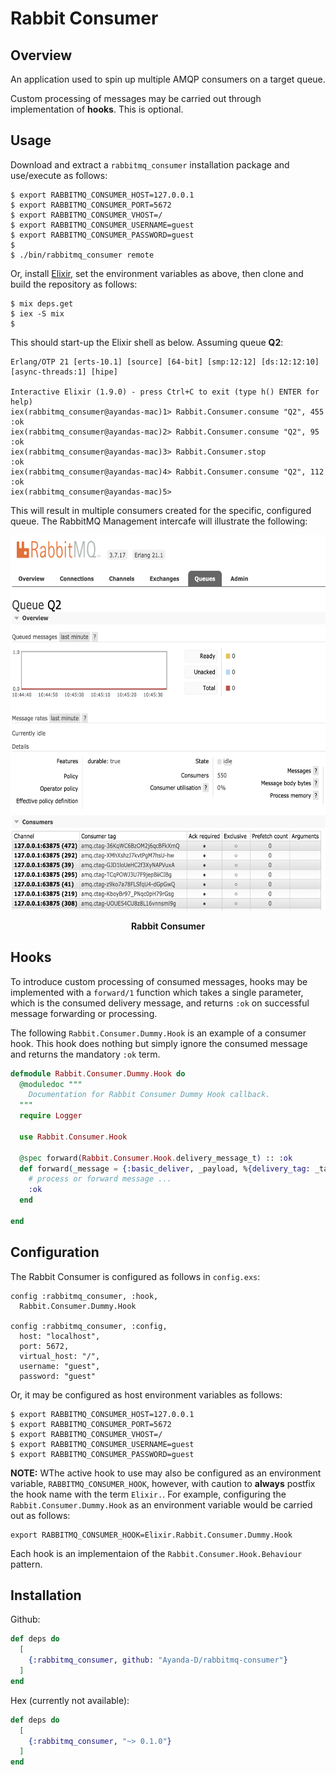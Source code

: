 # Rabbit Consumer

## Overview

An application used to spin up multiple AMQP consumers on a target queue.

Custom processing of messages may be carried out through implementation of **hooks**. This is optional.

## Usage

Download and extract a `rabbitmq_consumer` installation package and use/execute as follows:

```
$ export RABBITMQ_CONSUMER_HOST=127.0.0.1
$ export RABBITMQ_CONSUMER_PORT=5672
$ export RABBITMQ_CONSUMER_VHOST=/
$ export RABBITMQ_CONSUMER_USERNAME=guest
$ export RABBITMQ_CONSUMER_PASSWORD=guest
$
$ ./bin/rabbitmq_consumer remote
```

Or, install [Elixir](https://elixir-lang.org/install.html), set the environment variables as above, then clone and build the repository as follows:

```
$ mix deps.get
$ iex -S mix
$
```

This should start-up the Elixir shell as below. Assuming queue **Q2**:

```
Erlang/OTP 21 [erts-10.1] [source] [64-bit] [smp:12:12] [ds:12:12:10] [async-threads:1] [hipe]

Interactive Elixir (1.9.0) - press Ctrl+C to exit (type h() ENTER for help)
iex(rabbitmq_consumer@ayandas-mac)1> Rabbit.Consumer.consume "Q2", 455
:ok
iex(rabbitmq_consumer@ayandas-mac)2> Rabbit.Consumer.consume "Q2", 95
:ok
iex(rabbitmq_consumer@ayandas-mac)3> Rabbit.Consumer.stop
:ok
iex(rabbitmq_consumer@ayandas-mac)4> Rabbit.Consumer.consume "Q2", 112
:ok
iex(rabbitmq_consumer@ayandas-mac)5>

```

This will result in multiple consumers created for the specific, configured queue. The RabbitMQ Management intercafe will illustrate the following:

<p style="text-align:center"><img src="./priv/images/rabbit_consumer_ui.png" align="centre" height="600" width="600"></p>
<p style="text-align:center"><b>Rabbit Consumer</b>
</p>

## Hooks

To introduce custom processing of consumed messages, hooks may be implemented with a `forward/1` function which takes a single parameter, which is the consumed delivery message, and returns `:ok` on successful message forwarding or processing.

The following `Rabbit.Consumer.Dummy.Hook` is an example of a consumer hook. This hook does nothing but simply ignore the consumed message and returns the mandatory `:ok` term.

```elixir
defmodule Rabbit.Consumer.Dummy.Hook do
  @moduledoc """
    Documentation for Rabbit Consumer Dummy Hook callback.
  """
  require Logger

  use Rabbit.Consumer.Hook

  @spec forward(Rabbit.Consumer.Hook.delivery_message_t) :: :ok
  def forward(_message = {:basic_deliver, _payload, %{delivery_tag: _tag}}) do
    # process or forward message ...
    :ok
  end

end
```

## Configuration

The Rabbit Consumer is configured as follows in `config.exs`:

```
config :rabbitmq_consumer, :hook,
  Rabbit.Consumer.Dummy.Hook

config :rabbitmq_consumer, :config,
  host: "localhost",
  port: 5672,
  virtual_host: "/",
  username: "guest",
  password: "guest"
```

Or, it may be configured as host environment variables as follows:

```
$ export RABBITMQ_CONSUMER_HOST=127.0.0.1
$ export RABBITMQ_CONSUMER_PORT=5672
$ export RABBITMQ_CONSUMER_VHOST=/
$ export RABBITMQ_CONSUMER_USERNAME=guest
$ export RABBITMQ_CONSUMER_PASSWORD=guest
```

**NOTE:** WThe active hook to use may also be configured as an environment variable, `RABBITMQ_CONSUMER_HOOK`, however, with caution to **always** postfix the hook name with the term `Elixir.`. For example, configuring the `Rabbit.Consumer.Dummy.Hook` as an environment variable would be carried out as follows:

```
export RABBITMQ_CONSUMER_HOOK=Elixir.Rabbit.Consumer.Dummy.Hook
```

Each hook is an implementaion of the `Rabbit.Consumer.Hook.Behaviour` pattern.


## Installation

Github:

```elixir
def deps do
  [
    {:rabbitmq_consumer, github: "Ayanda-D/rabbitmq-consumer"}
  ]
end
```

Hex (currently not available):


```elixir
def deps do
  [
    {:rabbitmq_consumer, "~> 0.1.0"}
  ]
end
```
